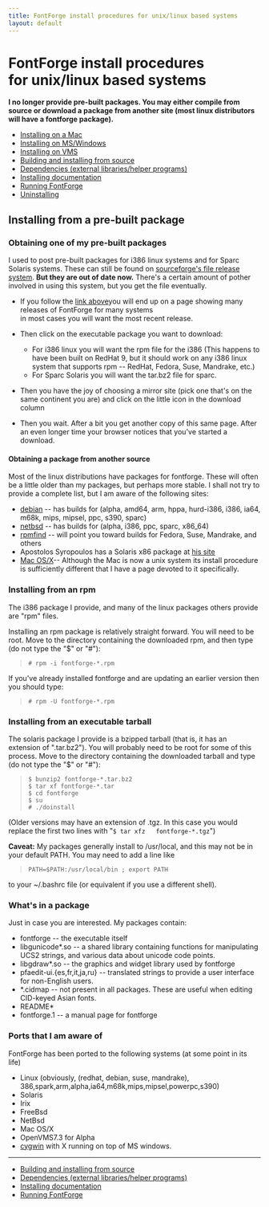 ```yaml
---
title: FontForge install procedures for unix/linux based systems
layout: default
---
```



FontForge install procedures\
 for unix/linux based systems
=============================

**I no longer provide pre-built packages. You may either compile from
source or download a package from another site (most linux distributors
will have a fontforge package).**

-   [Installing on a Mac](mac-install.html)
-   [Installing on MS/Windows](ms-install.html)
-   [Installing on VMS](vms-install.html)
-   [Building and installing from source](source-build.html#source)
-   [Dependencies (external libraries/helper
    programs)](source-build.html#Dependencies)
-   [Installing documentation](source-build.html#Documentation)
-   [Running FontForge](running.html)
-   [Uninstalling](uninstall.html)

Installing from a pre-built package
-----------------------------------

### Obtaining one of my pre-built packages

I used to post pre-built packages for i386 linux systems and for Sparc
Solaris systems. These can still be found on [sourceforge's file release
system](http://sourceforge.net/projects/fontforge/files/). **But they
are out of date now.** There's a certain amount of pother involved in
using this system, but you get the file eventually.

-   If you follow the [link
    above](http://sourceforge.net/projects/fontforge/files/fontforge-executables)you
    will end up on a page showing many releases of FontForge for many
    systems\
     in most cases you will want the most recent release.
-   Then click on the executable package you want to download:
    -   For i386 linux you will want the rpm file for the i386 (This
        happens to have been built on RedHat 9, but it should work on
        any i386 linux system that supports rpm -- RedHat, Fedora, Suse,
        Mandrake, etc.)
    -   For Sparc Solaris you will want the tar.bz2 file for sparc.

-   Then you have the joy of choosing a mirror site (pick one that's on
    the same continent you are) and click on the little icon in the
    download column
-   Then you wait. After a bit you get another copy of this same page.
    After an even longer time your browser notices that you've started a
    download.

#### Obtaining a package from another source

Most of the linux distributions have packages for fontforge. These will
often be a little older than my packages, but perhaps more stable. I
shall not try to provide a complete list, but I am aware of the
following sites:

-   [debian](http://packages.debian.org/unstable/x11/fontforge.html) --
    has builds for (alpha, amd64, arm, hppa, hurd-i386, i386, ia64,
    m68k, mips, mipsel, ppc, s390, sparc)
-   [netbsd](ftp://ftp.netbsd.org/pub/NetBSD/packages/pkgsrc/fonts/fontforge/README.html)
    -- has builds for (alpha, i386, ppc, sparc, x86\_64)
-   [rpmfind](http://www.rpmfind.com/) -- will point you toward builds
    for Fedora, Suse, Mandrake, and others
-   Apostolos Syropoulos has a Solaris x86 package at [his
    site](http://www.sunfreepacks.com/)
-   [Mac OS/X](mac-install.html)-- Although the Mac is now a unix system
    its install procedure is sufficiently different that I have a page
    devoted to it specifically.

### Installing from an rpm

The i386 package I provide, and many of the linux packages others
provide are "rpm" files.

Installing an rpm package is relatively straight forward. You will need
to be root. Move to the directory containing the downloaded rpm, and
then type (do not type the "\$" or "\#"):

>     # rpm -i fontforge-*.rpm

If you've already installed fontforge and are updating an earlier
version then you should type:

>     # rpm -U fontforge-*.rpm

### Installing from an executable tarball

The solaris package I provide is a bzipped tarball (that is, it has an
extension of ".tar.bz2"). You will probably need to be root for some of
this process. Move to the directory containing the downloaded tarball
and type (do not type the "\$" or "\#"):

>     $ bunzip2 fontforge-*.tar.bz2
>     $ tar xf fontforge-*.tar
>     $ cd fontforge
>     $ su
>     # ./doinstall

(Older versions may have an extension of .tgz. In this case you would
replace the first two lines with "`$ tar xfz   fontforge-*.tgz`")

**Caveat:** My packages generally install to /usr/local, and this may
not be in your default PATH. You may need to add a line like

>     PATH=$PATH:/usr/local/bin ; export PATH

to your \~/.bashrc file (or equivalent if you use a different shell).

### What's in a package

Just in case you are interested. My packages contain:

-   fontforge -- the executable itself
-   libgunicode\*.so -- a shared library containing functions for
    manipulating UCS2 strings, and various data about unicode code
    points.
-   libgdraw\*.so -- the graphics and widget library used by fontforge
-   pfaedit-ui.{es,fr,it,ja,ru} -- translated strings to provide a user
    interface for non-English users.
-   \*.cidmap -- not present in all packages. These are useful when
    editing CID-keyed Asian fonts.
-   README\*
-   fontforge.1 -- a manual page for fontforge

### Ports that I am aware of

FontForge has been ported to the following systems (at some point in its
life)

-   Linux (obviously, (redhat, debian, suse, mandrake),
    386,spark,arm,alpha,ia64,m68k,mips,mipsel,powerpc,s390)
-   Solaris
-   Irix
-   FreeBsd
-   NetBsd
-   Mac OS/X
-   OpenVMS7.3 for Alpha
-   [cygwin](http://cygwin.com/) with X running on top of MS windows.

* * * * *

-   [Building and installing from source](source-build.html#source)
-   [Dependencies (external libraries/helper
    programs)](source-build.html#Dependencies)
-   [Installing documentation](source-build.html#Documentation)
-   [Running FontForge](running.html)


